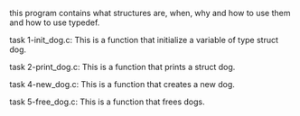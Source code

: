this program contains what structures are, when, why and how to use them and how to use typedef.



task 1-init_dog.c: This is a function that initialize a variable of type struct dog.



task 2-print_dog.c: This is a function that prints a struct dog.



task 4-new_dog.c: This is a function that creates a new dog.



task 5-free_dog.c: This is a function that frees dogs.
